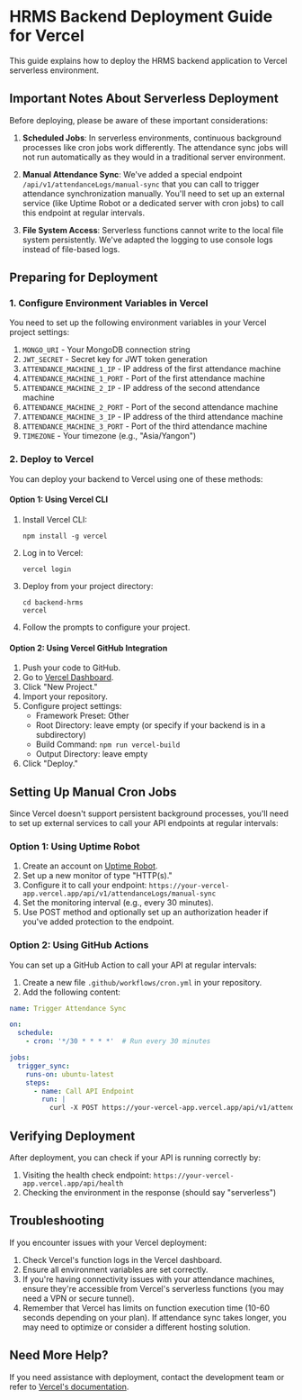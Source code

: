 # HRMS Backend Deployment Guide for Vercel

This guide explains how to deploy the HRMS backend application to Vercel serverless environment.

## Important Notes About Serverless Deployment

Before deploying, please be aware of these important considerations:

1. **Scheduled Jobs**: In serverless environments, continuous background processes like cron jobs work differently. The attendance sync jobs will not run automatically as they would in a traditional server environment.

2. **Manual Attendance Sync**: We've added a special endpoint `/api/v1/attendanceLogs/manual-sync` that you can call to trigger attendance synchronization manually. You'll need to set up an external service (like Uptime Robot or a dedicated server with cron jobs) to call this endpoint at regular intervals.

3. **File System Access**: Serverless functions cannot write to the local file system persistently. We've adapted the logging to use console logs instead of file-based logs.

## Preparing for Deployment

### 1. Configure Environment Variables in Vercel

You need to set up the following environment variables in your Vercel project settings:

1. `MONGO_URI` - Your MongoDB connection string
2. `JWT_SECRET` - Secret key for JWT token generation
3. `ATTENDANCE_MACHINE_1_IP` - IP address of the first attendance machine
4. `ATTENDANCE_MACHINE_1_PORT` - Port of the first attendance machine
5. `ATTENDANCE_MACHINE_2_IP` - IP address of the second attendance machine
6. `ATTENDANCE_MACHINE_2_PORT` - Port of the second attendance machine
7. `ATTENDANCE_MACHINE_3_IP` - IP address of the third attendance machine
8. `ATTENDANCE_MACHINE_3_PORT` - Port of the third attendance machine
9. `TIMEZONE` - Your timezone (e.g., "Asia/Yangon")

### 2. Deploy to Vercel

You can deploy your backend to Vercel using one of these methods:

#### Option 1: Using Vercel CLI

1. Install Vercel CLI:
   ```
   npm install -g vercel
   ```

2. Log in to Vercel:
   ```
   vercel login
   ```

3. Deploy from your project directory:
   ```
   cd backend-hrms
   vercel
   ```

4. Follow the prompts to configure your project.

#### Option 2: Using Vercel GitHub Integration

1. Push your code to GitHub.
2. Go to [Vercel Dashboard](https://vercel.com/dashboard).
3. Click "New Project."
4. Import your repository.
5. Configure project settings:
   - Framework Preset: Other
   - Root Directory: leave empty (or specify if your backend is in a subdirectory)
   - Build Command: `npm run vercel-build`
   - Output Directory: leave empty
6. Click "Deploy."

## Setting Up Manual Cron Jobs

Since Vercel doesn't support persistent background processes, you'll need to set up external services to call your API endpoints at regular intervals:

### Option 1: Using Uptime Robot

1. Create an account on [Uptime Robot](https://uptimerobot.com/).
2. Set up a new monitor of type "HTTP(s)."
3. Configure it to call your endpoint: `https://your-vercel-app.vercel.app/api/v1/attendanceLogs/manual-sync`
4. Set the monitoring interval (e.g., every 30 minutes).
5. Use POST method and optionally set up an authorization header if you've added protection to the endpoint.

### Option 2: Using GitHub Actions

You can set up a GitHub Action to call your API at regular intervals:

1. Create a new file `.github/workflows/cron.yml` in your repository.
2. Add the following content:

```yaml
name: Trigger Attendance Sync

on:
  schedule:
    - cron: '*/30 * * * *'  # Run every 30 minutes

jobs:
  trigger_sync:
    runs-on: ubuntu-latest
    steps:
      - name: Call API Endpoint
        run: |
          curl -X POST https://your-vercel-app.vercel.app/api/v1/attendanceLogs/manual-sync
```

## Verifying Deployment

After deployment, you can check if your API is running correctly by:

1. Visiting the health check endpoint: `https://your-vercel-app.vercel.app/api/health`
2. Checking the environment in the response (should say "serverless")

## Troubleshooting

If you encounter issues with your Vercel deployment:

1. Check Vercel's function logs in the Vercel dashboard.
2. Ensure all environment variables are set correctly.
3. If you're having connectivity issues with your attendance machines, ensure they're accessible from Vercel's serverless functions (you may need a VPN or secure tunnel).
4. Remember that Vercel has limits on function execution time (10-60 seconds depending on your plan). If attendance sync takes longer, you may need to optimize or consider a different hosting solution.

## Need More Help?

If you need assistance with deployment, contact the development team or refer to [Vercel's documentation](https://vercel.com/docs). 